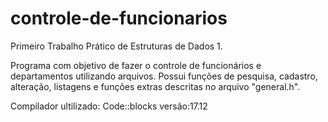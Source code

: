 # controle-de-funcionarios
Primeiro Trabalho Prático de Estruturas de Dados 1.

Programa com objetivo de fazer o controle de funcionários e departamentos utilizando arquivos.
Possui funções de pesquisa, cadastro, alteração, listagens e funções extras descritas no arquivo "general.h".

Compilador ultilizado: Code::blocks versão:17.12 

